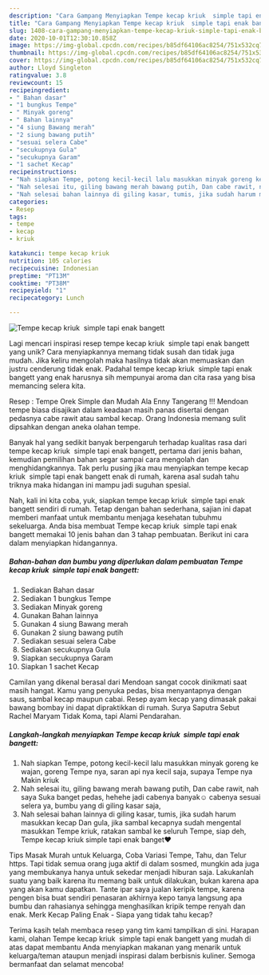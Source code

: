 ```yaml
---
description: "Cara Gampang Menyiapkan Tempe kecap kriuk  simple tapi enak bangett Anti Gagal"
title: "Cara Gampang Menyiapkan Tempe kecap kriuk  simple tapi enak bangett Anti Gagal"
slug: 1408-cara-gampang-menyiapkan-tempe-kecap-kriuk-simple-tapi-enak-bangett-anti-gagal
date: 2020-10-01T12:30:10.858Z
image: https://img-global.cpcdn.com/recipes/b85df64106ac8254/751x532cq70/tempe-kecap-kriuk-simple-tapi-enak-bangett-foto-resep-utama.jpg
thumbnail: https://img-global.cpcdn.com/recipes/b85df64106ac8254/751x532cq70/tempe-kecap-kriuk-simple-tapi-enak-bangett-foto-resep-utama.jpg
cover: https://img-global.cpcdn.com/recipes/b85df64106ac8254/751x532cq70/tempe-kecap-kriuk-simple-tapi-enak-bangett-foto-resep-utama.jpg
author: Lloyd Singleton
ratingvalue: 3.8
reviewcount: 15
recipeingredient:
- " Bahan dasar"
- "1 bungkus Tempe"
- " Minyak goreng"
- " Bahan lainnya"
- "4 siung Bawang merah"
- "2 siung bawang putih"
- "sesuai selera Cabe"
- "secukupnya Gula"
- "secukupnya Garam"
- "1 sachet Kecap"
recipeinstructions:
- "Nah siapkan Tempe, potong kecil-kecil lalu masukkan minyak goreng ke wajan, goreng Tempe nya, saran api nya kecil saja, supaya Tempe nya Makin kriuk"
- "Nah selesai itu, giling bawang merah bawang putih, Dan cabe rawit, nah saya Suka banget pedas, hehehe jadi cabenya banyak☺️ cabenya sesuai selera ya, bumbu yang di giling kasar saja,"
- "Nah selesai bahan lainnya di giling kasar, tumis, jika sudah harum masukkan kecap Dan gula, jika sambal kecapnya sudah mengental masukkan Tempe kriuk, ratakan sambal ke seluruh Tempe, siap deh, Tempe kecap kriuk simple tapi enak banget❤️"
categories:
- Resep
tags:
- tempe
- kecap
- kriuk

katakunci: tempe kecap kriuk 
nutrition: 105 calories
recipecuisine: Indonesian
preptime: "PT13M"
cooktime: "PT38M"
recipeyield: "1"
recipecategory: Lunch

---
```



![Tempe kecap kriuk  simple tapi enak bangett](https://img-global.cpcdn.com/recipes/b85df64106ac8254/751x532cq70/tempe-kecap-kriuk-simple-tapi-enak-bangett-foto-resep-utama.jpg)

Lagi mencari inspirasi resep tempe kecap kriuk  simple tapi enak bangett yang unik? Cara menyiapkannya memang tidak susah dan tidak juga mudah. Jika keliru mengolah maka hasilnya tidak akan memuaskan dan justru cenderung tidak enak. Padahal tempe kecap kriuk  simple tapi enak bangett yang enak harusnya sih mempunyai aroma dan cita rasa yang bisa memancing selera kita.

Resep : Tempe Orek Simple dan Mudah Ala Enny Tangerang !!! Mendoan tempe biasa disajikan dalam keadaan masih panas disertai dengan pedasnya cabe rawit atau sambal kecap. Orang Indonesia memang sulit dipsahkan dengan aneka olahan tempe.

Banyak hal yang sedikit banyak berpengaruh terhadap kualitas rasa dari tempe kecap kriuk  simple tapi enak bangett, pertama dari jenis bahan, kemudian pemilihan bahan segar sampai cara mengolah dan menghidangkannya. Tak perlu pusing jika mau menyiapkan tempe kecap kriuk  simple tapi enak bangett enak di rumah, karena asal sudah tahu triknya maka hidangan ini mampu jadi suguhan spesial.


Nah, kali ini kita coba, yuk, siapkan tempe kecap kriuk  simple tapi enak bangett sendiri di rumah. Tetap dengan bahan sederhana, sajian ini dapat memberi manfaat untuk membantu menjaga kesehatan tubuhmu sekeluarga. Anda bisa membuat Tempe kecap kriuk  simple tapi enak bangett memakai 10 jenis bahan dan 3 tahap pembuatan. Berikut ini cara dalam menyiapkan hidangannya.

<!--inarticleads1-->

##### Bahan-bahan dan bumbu yang diperlukan dalam pembuatan Tempe kecap kriuk  simple tapi enak bangett:

1. Sediakan  Bahan dasar
1. Sediakan 1 bungkus Tempe
1. Sediakan  Minyak goreng
1. Gunakan  Bahan lainnya
1. Gunakan 4 siung Bawang merah
1. Gunakan 2 siung bawang putih
1. Sediakan sesuai selera Cabe
1. Sediakan secukupnya Gula
1. Siapkan secukupnya Garam
1. Siapkan 1 sachet Kecap


Camilan yang dikenal berasal dari Mendoan sangat cocok dinikmati saat masih hangat. Kamu yang penyuka pedas, bisa menyantapnya dengan saus, sambal kecap maupun cabai. Resep ayam kecap yang dimasak pakai bawang bombay ini dapat dipraktikkan di rumah. Surya Saputra Sebut Rachel Maryam Tidak Koma, tapi Alami Pendarahan. 

<!--inarticleads2-->

##### Langkah-langkah menyiapkan Tempe kecap kriuk  simple tapi enak bangett:

1. Nah siapkan Tempe, potong kecil-kecil lalu masukkan minyak goreng ke wajan, goreng Tempe nya, saran api nya kecil saja, supaya Tempe nya Makin kriuk
1. Nah selesai itu, giling bawang merah bawang putih, Dan cabe rawit, nah saya Suka banget pedas, hehehe jadi cabenya banyak☺️ cabenya sesuai selera ya, bumbu yang di giling kasar saja,
1. Nah selesai bahan lainnya di giling kasar, tumis, jika sudah harum masukkan kecap Dan gula, jika sambal kecapnya sudah mengental masukkan Tempe kriuk, ratakan sambal ke seluruh Tempe, siap deh, Tempe kecap kriuk simple tapi enak banget❤️


Tips Masak Murah untuk Keluarga, Coba Variasi Tempe, Tahu, dan Telur https. Tapi tidak semua orang juga aktif di dalam sosmed, mungkin ada juga yang membukanya hanya untuk sekedar menjadi hiburan saja. Lakukanlah suatu yang baik karena itu memang baik untuk dilakukan, bukan karena apa yang akan kamu dapatkan. Tante ipar saya jualan keripik tempe, karena pengen bisa buat sendiri penasaran akhirnya kepo tanya langsung apa bumbu dan rahasianya sehingga menghasilkan kripik tempe renyah dan enak. Merk Kecap Paling Enak - Siapa yang tidak tahu kecap? 

Terima kasih telah membaca resep yang tim kami tampilkan di sini. Harapan kami, olahan Tempe kecap kriuk  simple tapi enak bangett yang mudah di atas dapat membantu Anda menyiapkan makanan yang menarik untuk keluarga/teman ataupun menjadi inspirasi dalam berbisnis kuliner. Semoga bermanfaat dan selamat mencoba!
